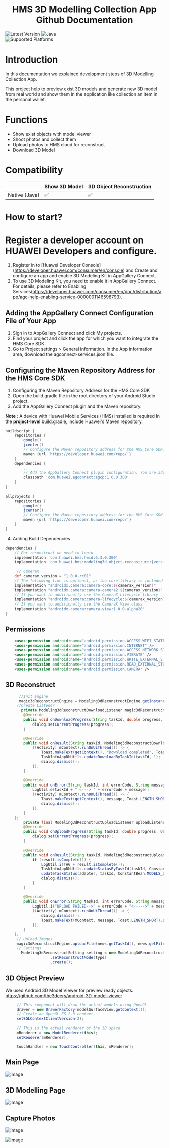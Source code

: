  <h1 align="center">HMS 3D Modelling Collection App Github Documentation</h3>
 
 ![Latest Version](https://img.shields.io/badge/latestVersion-1.0.0-yellow) ![Java](https://img.shields.io/badge/Java-ED8B00?style=for-the-badge&logo=java&logoColor=white)
<br>
![Supported Platforms](https://img.shields.io/badge/Supported_Platforms:-Native_Android-orange)


# Introduction

In this documentation we explained development steps of 3D Modelling Collection App.

This project help to preview exist 3D models and generate new 3D model from real world and show them in the application like collection an item in the personal wallet. 

# Functions

- Show exist objects with model viewer
- Shoot photos and collect them
- Upload photos to HMS cloud for reconstruct
- Download 3D Model

# Compatibility

|   | Show 3D Model | 3D Object Reconstruction |
| --- | --- | --- |
| Native (Java) | ✅ | ✅ |

# How to start?
  
# Register a developer account on HUAWEI Developers and configure.

1. Register in to [Huawei Developer Console] (https://developer.huawei.com/consumer/en/console) and Create and configure an app and enable 3D Modeling Kit in AppGallery Connect.
2. To use 3D Modeling Kit, you need to enable it in AppGallery Connect. For details, please refer to Enabling Services(https://developer.huawei.com/consumer/en/doc/distribution/app/agc-help-enabling-service-0000001146598793).


##   Adding the AppGallery Connect Configuration File of Your App
1. Sign in to AppGallery Connect and click My projects.
2. Find your project and click the app for which you want to integrate the HMS Core SDK.
3. Go to Project settings > General information. In the App information area, download the agconnect-services.json file.

 ##  Configuring the Maven Repository Address for the HMS Core SDK
1. Configuring the Maven Repository Address for the HMS Core SDK
2. Open the build.gradle file in the root directory of your Android Studio project.
3. Add the AppGallery Connect plugin and the Maven repository.

**Note** : A device with Huawei Mobile Services (HMS) installed is required
In the **project-level** build.gradle, include Huawei's Maven repository.

```groovy
buildscript { 
    repositories { 
        google() 
        jcenter() 
        // Configure the Maven repository address for the HMS Core SDK. 
        maven {url 'https://developer.huawei.com/repo/'} 
    } 
    dependencies { 
        ... 
        // Add the AppGallery Connect plugin configuration. You are advised to use the latest plugin version. 
        classpath 'com.huawei.agconnect:agcp:1.6.0.300' 
    } 
} 
 
allprojects { 
    repositories { 
        google() 
        jcenter() 
        // Configure the Maven repository address for the HMS Core SDK. 
        maven {url 'https://developer.huawei.com/repo/'} 
    } 
} 
```
4. Adding Build Dependencies
```groovy
dependencies { 
    // For reconstruct we need to login
    implementation 'com.huawei.hms:hwid:6.3.0.300'
    implementation 'com.huawei.hms:modeling3d-object-reconstruct:{version}' 
     
     // CameraX
    def camerax_version = "1.0.0-rc01"
    // The following line is optional, as the core library is included indirectly by camera-camera2
    implementation "androidx.camera:camera-core:${camerax_version}"
    implementation "androidx.camera:camera-camera2:${camerax_version}"
    // If you want to additionally use the CameraX Lifecycle library
    implementation "androidx.camera:camera-lifecycle:${camerax_version}"
    // If you want to additionally use the CameraX View class
    implementation "androidx.camera:camera-view:1.0.0-alpha20"
}
```
## **Permissions**
```xml
    <uses-permission android:name="android.permission.ACCESS_WIFI_STATE" />
    <uses-permission android:name="android.permission.INTERNET" />
    <uses-permission android:name="android.permission.ACCESS_NETWORK_STATE" />
    <uses-permission android:name="android.permission.VIBRATE" />
    <uses-permission android:name="android.permission.WRITE_EXTERNAL_STORAGE" />
    <uses-permission android:name="android.permission.READ_EXTERNAL_STORAGE" />
    <uses-permission android:name="android.permission.CAMERA" />
```
## **3D Reconstruct**
```java
      //Init Engine
      magic3dReconstructEngine = Modeling3dReconstructEngine.getInstance(Modeling3dApp.app);
     //Create Listener
       private Modeling3dReconstructDownloadListener magic3dReconstructDownloadListener = new Modeling3dReconstructDownloadListener() {
        @Override
        public void onDownloadProgress(String taskId, double progress, Object ext) {
            dialog.setCurrentProgress(progress);
        }

        @Override
        public void onResult(String taskId, Modeling3dReconstructDownloadResult result, Object ext) {
            ((Activity) mContext).runOnUiThread(() -> {
                Toast.makeText(getContext(), "Download completed", Toast.LENGTH_SHORT).show();
                TaskInfoAppDbUtils.updateDownloadByTaskId(taskId, 1);
                dialog.dismiss();
            });
        }

        @Override
        public void onError(String taskId, int errorCode, String message) {
            LogUtil.e(taskId + " <---> " + errorCode + message);
            ((Activity) mContext).runOnUiThread(() -> {
                Toast.makeText(getContext(), message, Toast.LENGTH_SHORT).show();
                dialog.dismiss();
            });
        }
    };
        private final Modeling3dReconstructUploadListener uploadListener = new Modeling3dReconstructUploadListener() {
        @Override
        public void onUploadProgress(String taskId, double progress, Object ext) {
            dialog.setCurrentProgress(progress);
        }

        @Override
        public void onResult(String taskId, Modeling3dReconstructUploadResult result, Object ext) {
            if (result.isComplete()) {
                LogUtil.i(TAG + result.isComplete());
                TaskInfoAppDbUtils.updateStatusByTaskId(taskId, ConstantBean.MODELS_UPLOAD_COMPLETED_STATUS);
                updateTaskStatus(adapter, taskId, ConstantBean.MODELS_UPLOAD_COMPLETED_STATUS);
                dialog.dismiss();
            }
        }

        @Override
        public void onError(String taskId, int errorCode, String message) {
            LogUtil.i("UPLOAD FAILED-->" + errorCode + "<----->" + message);
            ((Activity) mContext).runOnUiThread(() -> {
                dialog.dismiss();
                Toast.makeText(mContext, message, Toast.LENGTH_SHORT).show();
            });
        }
    };
     // Upload Images
     magic3dReconstructEngine.uploadFile(news.getTaskId(), news.getFileUploadPath());
     // Settings
       Modeling3dReconstructSetting setting = new Modeling3dReconstructSetting.Factory()
                    .setReconstructMode(type)
                    .create();
```
## **3D Object Preview**
We used Android 3D Model Viewer for preview ready objects.
https://github.com/the3deers/android-3D-model-viewer
```java
     // This component will draw the actual models using OpenGL
     drawer = new DrawerFactory(modelSurfaceView.getContext());
     // Create an OpenGL ES 2.0 context.
     setEGLContextClientVersion(2);

     // This is the actual renderer of the 3D space
     mRenderer = new ModelRenderer(this);
     setRenderer(mRenderer);

     touchHandler = new TouchController(this, mRenderer);
```
## **Main Page**

![image](https://user-images.githubusercontent.com/8115505/147744514-9d74ce47-746b-4611-a444-9d5432e6cc2a.png)

## **3D Modelling Page**

![image](https://user-images.githubusercontent.com/8115505/147745090-d7a76a0e-bb64-48b5-a384-68ed54c10f95.png)

## **Capture Photos**
![image](https://user-images.githubusercontent.com/8115505/147745166-8ff5527f-d90c-455c-975a-3b0921e6e810.png)

![image](https://user-images.githubusercontent.com/8115505/147744988-0b163891-ee91-4955-a9ba-0c3150cddfce.png)
